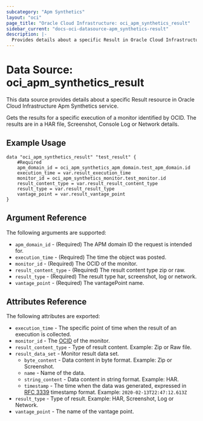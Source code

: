 ```yaml
---
subcategory: "Apm Synthetics"
layout: "oci"
page_title: "Oracle Cloud Infrastructure: oci_apm_synthetics_result"
sidebar_current: "docs-oci-datasource-apm_synthetics-result"
description: |-
  Provides details about a specific Result in Oracle Cloud Infrastructure Apm Synthetics service
---
```


# Data Source: oci_apm_synthetics_result
This data source provides details about a specific Result resource in Oracle Cloud Infrastructure Apm Synthetics service.

Gets the results for a specific execution of a monitor identified by OCID. The results are in a HAR file, Screenshot, Console Log or Network details.


## Example Usage

```hcl
data "oci_apm_synthetics_result" "test_result" {
	#Required
	apm_domain_id = oci_apm_synthetics_apm_domain.test_apm_domain.id
	execution_time = var.result_execution_time
	monitor_id = oci_apm_synthetics_monitor.test_monitor.id
	result_content_type = var.result_result_content_type
	result_type = var.result_result_type
	vantage_point = var.result_vantage_point
}
```

## Argument Reference

The following arguments are supported:

* `apm_domain_id` - (Required) The APM domain ID the request is intended for. 
* `execution_time` - (Required) The time the object was posted. 
* `monitor_id` - (Required) The OCID of the monitor.
* `result_content_type` - (Required) The result content type zip or raw. 
* `result_type` - (Required) The result type har, screenshot, log or network. 
* `vantage_point` - (Required) The vantagePoint name. 


## Attributes Reference

The following attributes are exported:

* `execution_time` - The specific point of time when the result of an execution is collected.
* `monitor_id` - The [OCID](https://docs.cloud.oracle.com/iaas/Content/General/Concepts/identifiers.htm) of the monitor.
* `result_content_type` - Type of result content. Example: Zip or Raw file. 
* `result_data_set` - Monitor result data set.
	* `byte_content` - Data content in byte format. Example: Zip or Screenshot. 
	* `name` - Name of the data.
	* `string_content` - Data content in string format. Example: HAR. 
	* `timestamp` - The time when the data was generated, expressed in [RFC 3339](https://tools.ietf.org/html/rfc3339) timestamp format. Example: `2020-02-13T22:47:12.613Z` 
* `result_type` - Type of result. Example: HAR, Screenshot, Log or Network. 
* `vantage_point` - The name of the vantage point.

